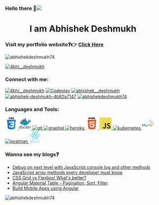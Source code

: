 
### Hello there :eyes:<img src="https://raw.githubusercontent.com/iampavangandhi/iampavangandhi/master/gifs/Hi.gif" width="30px">

<h1 align="center">I am Abhishek Deshmukh</h1>

### Visit my portfolio website:question::point_right: [Click Here](https://www.abhishekdeshmukh.com/)

<p align="left"> <img src="https://komarev.com/ghpvc/?username=abhishekdeshmukh74&label=Profile%20views&color=0e75b6&style=flat" alt="abhishekdeshmukh74" /> </p>

<p align="left"> <a href="https://twitter.com/4bhi__deshmukh" target="blank"><img src="https://img.shields.io/twitter/follow/4bhi__deshmukh?logo=twitter&style=for-the-badge" alt="4bhi__deshmukh" /></a> </p>

<h3 align="left">Connect with me:</h3>
<p align="left">
<a href="https://twitter.com/4bhi__deshmukh" target="blank"><img align="center" src="https://cdn.jsdelivr.net/npm/simple-icons@3.0.1/icons/twitter.svg" alt="4bhi__deshmukh" height="30" width="40" /></a>
<a href="https://www.youtube.com/channel/UCzZeBOATg2XknvLwTFzNJDg" target="blank"><img align="center" src="https://cdn.jsdelivr.net/npm/simple-icons@3.0.1/icons/youtube.svg" alt="Codeplay" height="30" width="40" /></a>
<a href="https://www.instagram.com/abhishek__deshmukh" target="blank"><img align="center" src="https://cdn.jsdelivr.net/npm/simple-icons@3.0.1/icons/instagram.svg" alt="abhishek__deshmukh" height="30" width="40" /></a>
<a href="https://www.linkedin.com/in/abhishek-deshmukh-4b82a7147" target="blank"><img align="center" src="https://cdn.jsdelivr.net/npm/simple-icons@3.0.1/icons/linkedin.svg" alt="abhishek-deshmukh-4b82a7147" height="30" width="40" /></a>
 <a href="https://www.facebook.com/abhishekdeshmukh74" target="blank"><img align="center" src="https://cdn.jsdelivr.net/npm/simple-icons@3.0.1/icons/facebook.svg" alt="abhishekdeshmukh74" height="30" width="40" /></a>
</p>

<h3 align="left">Languages and Tools:</h3>
<p>
    <a href="https://www.w3schools.com/css/" target="_blank">
        <img src="https://raw.githubusercontent.com/devicons/devicon/master/icons/css3/css3-original-wordmark.svg"
            alt="css3" width="40" height="40" /> </a>
    <a href="https://www.docker.com/" target="_blank"> <img
            src="https://raw.githubusercontent.com/devicons/devicon/master/icons/docker/docker-original-wordmark.svg"
            alt="docker" width="40" height="40" /> </a>
    <a href="https://git-scm.com/" target="_blank"> <img
            src="https://www.vectorlogo.zone/logos/git-scm/git-scm-icon.svg" alt="git" width="40" height="40" /> </a>
    <a href="https://graphql.org" target="_blank"> <img src="https://www.vectorlogo.zone/logos/graphql/graphql-icon.svg"
            alt="graphql" width="40" height="40" />
    </a>
    <a href="https://heroku.com" target="_blank"> <img src="https://www.vectorlogo.zone/logos/heroku/heroku-icon.svg"
            alt="heroku" width="40" height="40" />
    </a>
    <a href="https://www.w3.org/html/" target="_blank"> <img
            src="https://raw.githubusercontent.com/devicons/devicon/master/icons/html5/html5-original-wordmark.svg"
            alt="html5" width="40" height="40" />
    </a>
    <a href="https://developer.mozilla.org/en-US/docs/Web/JavaScript" target="_blank"> <img
            src="https://raw.githubusercontent.com/devicons/devicon/master/icons/javascript/javascript-original.svg"
            alt="javascript" width="40" height="40" />
    </a>
    <a href="https://kubernetes.io" target="_blank"> <img
            src="https://www.vectorlogo.zone/logos/kubernetes/kubernetes-icon.svg" alt="kubernetes" width="40"
            height="40" />
    </a>
    <a href="https://www.mysql.com/" target="_blank"> <img
            src="https://raw.githubusercontent.com/devicons/devicon/master/icons/mysql/mysql-original-wordmark.svg"
            alt="mysql" width="40" height="40" />
    </a>
    <a href="https://postman.com" target="_blank"> <img
            src="https://www.vectorlogo.zone/logos/getpostman/getpostman-icon.svg" alt="postman" width="40"
            height="40" />
    </a>
    <a href="https://reactjs.org/" target="_blank"> <img
            src="https://raw.githubusercontent.com/devicons/devicon/master/icons/react/react-original-wordmark.svg"
            alt="react" width="40" height="40" />
    </a>
</p>

### Wanna see my blogs:question:
- [Debug on next level with JavaScript console log and other methods](https://www.abhishekdeshmukh.com/blog/javascript-console-log-and-other-methods------2)
- [JavaScript array methods every developer must know](https://www.abhishekdeshmukh.com/blog/javascript-array-methods)
- [CSS Grid vs Flexbox! What's better?](https://www.abhishekdeshmukh.com/blog/css-grid-vs-flexbox)
- [Angular Material Table - Pagination, Sort, Filter](https://www.abhishekdeshmukh.com/blog/angular-material-table-pagination-sort-filter------2)
- [Build Mobile Apps using Angular](https://www.abhishekdeshmukh.com/blog/build-mobile-apps-using-angular------2)

<p><img align="left" src="https://github-readme-stats.vercel.app/api?username=abhishekdeshmukh74&show_icons=true&locale=en" alt="abhishekdeshmukh74" /></p>
